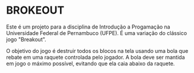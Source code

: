 # BROKEOUT

Este é um projeto para a disciplina de Introdução a Progamação na Universidade Federal de Pernambuco (UFPE). É uma variação do clássico jogo "Breakout".

O objetivo do jogo é destruir todos os blocos na tela usando uma bola que rebate em uma raquete controlada pelo jogador. A bola deve ser mantida em jogo o máximo possível, evitando que ela caia abaixo da raquete.
